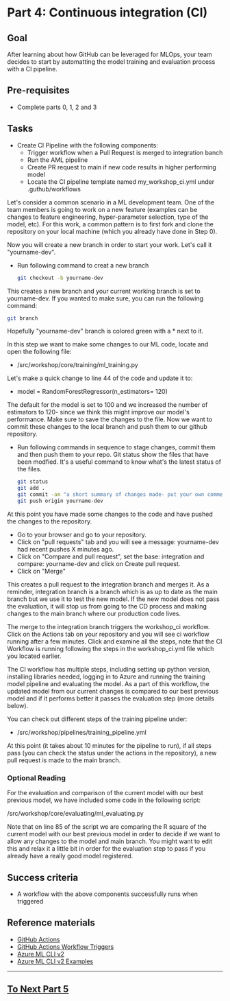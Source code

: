 # Part 4: Continuous integration (CI)

## Goal 
After learning about how GitHub can be leveraged for MLOps, your team decides to start by automatting the model training and evaluation process with a CI pipeline.

## Pre-requisites
- Complete parts 0, 1, 2 and 3

## Tasks

- Create CI Pipeline with the following components:
    - Trigger workflow when a Pull Request is merged to integration banch 
    - Run the AML pipeline
    - Create PR request to main if new code results in higher performing model
    - Locate the CI pipeline template named my_workshop_ci.yml under .guthub/workflows




Let's consider a common scenario in a ML development team. One of the team members is going to work on a new feature (examples can be changes to feature engineering, hyper-parameter selection, type of the model, etc). For this work, a common pattern is to first fork and clone the repository on your local machine (which you already have done in Step 0). 

Now you will create a new branch in order to start your work. Let's call it "yourname-dev".

- Run following command to creat a new branch
    ```bash
    git checkout -b yourname-dev
    ```

This creates a new branch and your current working branch is set to yourname-dev. If you wanted to make sure, you can run the following command:
    
```bash 
git branch
```
Hopefully "yourname-dev" branch is colored green with a * next to it.

In this step we want to make some changes to our ML code, locate and open the following file:

-  /src/workshop/core/training/ml_training.py

Let's make a quick change to line 44 of the code and update it to:

- model = RandomForestRegressor(n_estimators= 120)

The default for the model is set to 100 and we increased the number of estimators to 120- since we think this might improve our model's performance. Make sure to save the changes to the file. Now we want to commit these changes to the local branch and push them to our github repository.

- Run following commands in sequence to stage changes, commit them and then push them to your repo. Git status show the files that have been modfied. It's a useful command to know what's the latest status of the files.
    ```bash
    git status
    git add .
    git commit -am "a short summary of changes made- put your own comments here"
    git push origin yourname-dev
    ```
At this point you have made some changes to the code and have pushed the changes to the repository.

- Go to your browser and go to your repository. 
- Click on "pull requests" tab and you will see a message: yourname-dev had recent pushes X minutes ago.
- Click on "Compare and pull request", set the base: integration and compare: yourname-dev and click on Create pull request.
- Click on "Merge"

This creates a pull request to the integration branch and merges it. As a reminder, integration branch is a branch which is as up to date as the main branch but we use it to test the new model. If the new model does not pass the evaluation, it will stop us from going to the CD process and making changes to the main branch where our production code lives.

The merge to the integration branch triggers the workshop_ci workflow. Click on the Actions tab on your repository and you will see ci workflow running after a few minutes. Click and examine all the steps, note that the CI Workflow is running following the steps in the workshop_ci.yml file which you located earlier.

The CI workflow has multiple steps, including setting up python version, installing libraries needed, logging in to Azure and running the training model pipeline and evaluating the model. As a part of this workflow, the updated model from our current changes is compared to our best previous model and if it performs better it passes the evaluation step (more details below).

You can check out different steps of the training pipeline under:

- /src/workshop/pipelines/training_pipeline.yml

At this point (it takes about 10 minutes for the pipeline to run), if all steps pass (you can check the status under the actions in the repository), a new pull request is made to the main branch. 

### Optional Reading
For the evaluation and comparison of the current model with our best previous model, we have included some code in the following script:

/src/workshop/core/evaluating/ml_evaluating.py

Note that on line 85 of the script we are comparing the R square of the current model with our best previous model in order to decide if we want to allow any changes to the model and main branch. You might want to edit this and relax it a little bit in order for the evaluation step to pass if you already have a really good model registered.






 


## Success criteria
- A workflow with the above components successfully runs when triggered

## Reference materials

- [GitHub Actions](https://github.com/features/actions)
- [GitHub Actions Workflow Triggers](https://docs.github.com/en/actions/using-workflows/events-that-trigger-workflows)
- [Azure ML CLI v2](https://docs.microsoft.com/en-us/azure/machine-learning/how-to-train-cli)
- [Azure ML CLI v2 Examples](https://github.com/Azure/azureml-examples/tree/main/cli)

---

## [To Next Part 5](part_5.md)

